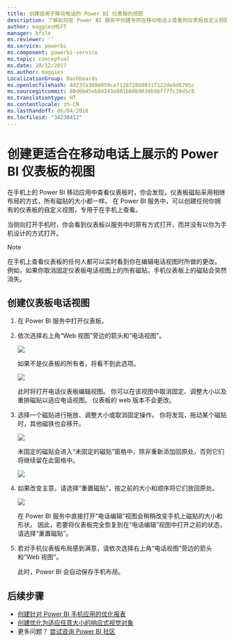 ```yaml
---
title: 创建适用于移动电话的 Power BI 仪表板的视图
description: 了解如何在 Power BI 服务中创建专供在移动电话上查看的仪表板自定义视图。
author: maggiesMSFT
manager: kfile
ms.reviewer: ''
ms.service: powerbi
ms.component: powerbi-service
ms.topic: conceptual
ms.date: 10/12/2017
ms.author: maggies
LocalizationGroup: Dashboards
ms.openlocfilehash: 4d237a308e059ce712872860031f122de9d6795c
ms.sourcegitcommit: 80d6b45eb84243e801b60b9038b9bff77c30d5c8
ms.translationtype: HT
ms.contentlocale: zh-CN
ms.lasthandoff: 06/04/2018
ms.locfileid: "34238412"
---
```

# <a name="create-a-view-of-a-power-bi-dashboard-optimized-for-mobile-phones"></a>创建更适合在移动电话上展示的 Power BI 仪表板的视图
在手机上的 Power BI 移动应用中查看仪表板时，你会发现，仪表板磁贴采用相继布局的方式，所有磁贴的大小都一样。 在 Power BI 服务中，可以创建任何你拥有的仪表板的自定义视图，专用于在手机上查看。

当侧向打开手机时，你会看到仪表板以服务中的原有方式打开，而并没有以你为手机设计的方式打开。

> [!NOTE]
> 在手机上查看仪表板的任何人都可以实时看到你在编辑电话视图时所做的更改。 例如，如果你取消固定仪表板电话视图上的所有磁贴，手机仪表板上的磁贴会突然消失。 
> 
> 

## <a name="create-a-phone-view-of-a-dashboard"></a>创建仪表板电话视图
1. 在 Power BI 服务中打开仪表板。
2. 依次选择右上角“Web 视图”旁边的箭头和“电话视图”。

    ![](media/service-create-dashboard-mobile-phone-view/power-bi-service-phone-view-dashboard.png)

    如果不是仪表板的所有者，将看不到此选项。

    ![](media/service-create-dashboard-mobile-phone-view/power-bi-mobile-edit-phone-view-canvas.png)

    此时将打开电话仪表板编辑视图。 你可以在该视图中取消固定、调整大小以及重排磁贴以适应电话视图。 仪表板的 web 版本不会更改。


1. 选择一个磁贴进行拖放、调整大小或取消固定操作。 你将发现，拖动某个磁贴时，其他磁铁也会移开。
   
    ![](media/service-create-dashboard-mobile-phone-view/power-bi-unpin-tile-phone-dashboard.png)
   
    未固定的磁贴会进入“未固定的磁贴”窗格中，除非重新添加回原处，否则它们将继续留在此窗格中。
   
    ![](media/service-create-dashboard-mobile-phone-view/power-bi-mobile-edit-phone-view-post-edit.png)
2. 如果改变主意，请选择“重置磁贴”，按之前的大小和顺序将它们放回原处。
   
    ![](media/service-create-dashboard-mobile-phone-view/power-bi-service-phone-view-reset-tiles.png)
   
    在 Power BI 服务中直接打开“电话编辑”视图会稍稍改变手机上磁贴的大小和形状。 因此，若要将仪表板完全恢复到在“电话编辑”视图中打开之前的状态，请选择“重置磁贴”。
3. 若对手机仪表板布局感到满意，请依次选择右上角“电话视图”旁边的箭头和“Web 视图”。
   
    此时，Power BI 会自动保存手机布局。

## <a name="next-steps"></a>后续步骤
* [创建针对 Power BI 手机应用的优化报表](desktop-create-phone-report.md)
* [创建优化为适应任意大小的响应式视觉对象](desktop-create-responsive-visuals.md)
* 更多问题？ [尝试咨询 Power BI 社区](http://community.powerbi.com/)

